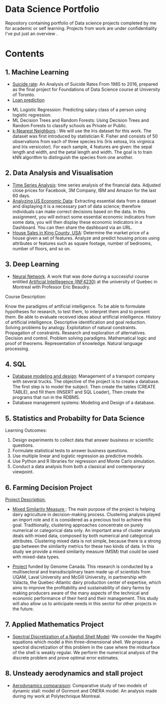 # Data Science Portfolio



Repository containing portfolio of Data science projects completed by me for academic or self learning. Projects from work are under confidentiality I've put just an overview .



# Contents
##  1. Machine Learning

* [Suicide rate](https://github.com/lounissi1/Portfolio/blob/main/suicide_rates/suicide_rate_investigation.ipynb): An Analysis of Suicide Rates From 1985 to 2016,
prepared as the final project for Foundations of Data Science course at University of Toronto.
* [Loan prediction](https://github.com/lounissi1/Portfolio/blob/main/Loan-classification/ML-Loan-classification.ipynb)
- ML Logistic Regression: Predicting salary class of a person using logistic regression.
- ML Decision Trees and Random Forests: Using Decision Trees and Random Forests to classify schools as Private or Public.
- [k-Nearest Neighbors](https://github.com/lounissi1/Portfolio/blob/main/k-Nearest%20Neighbors/k-Nearest%20Neighbors.ipynb) : We will use the Iris dataset for this work. The dataset was first introduced by statistician R. Fisher and consists of 50 observations from each of three species Iris (Iris setosa, Iris virginica and Iris versicolor). For each sample, 4 features are given: the sepal length and width, and the petal length and width. The goal is to train kNN algorithm to distinguish the species from one another.

## 2. Data Analysis and Visualisation
 * [Time Series Analysis](https://github.com/lounissi1/Portfolio/blob/main/Time%20Series%20Analysis/Time%20Series%20Analysis.ipynb): time series analysis of the financial data. Adjusted close prices for Facebook, 3M Company, IBM and Amazon for the last 60 days.
 * [Analyzing US Economic Data](): Extracting essential data from a dataset and displaying it is a necessary part of data science; therefore individuals can make correct decisions based on the data. In this assignment, you will extract some essential economic indicators from some data, you will then display these economic indicators in a Dashboard. You can then share the dashboard via an URL.
 * [House Sales in King County, USA](): Determine the market price of a house given a set of features. Analyze and predict housing prices using attributes or features such as square footage, number of bedrooms, number of floors, and so on.

## 3. Deep Learning

* [Neural Network](https://github.com/lounissi1/Portfolio/blob/main/NeuralNetwork/NeuralNetwork.py). A work that was done during a successful course entitled [Artificial Intelllegence (INF4230)](http://ericbeaudry.uqam.ca/INF4230/) at the university of Quebec in Montreal with Professor Eric Beaudry. 

Course Description:

Know the paradigms of artificial intelligence. To be able to formulate hypotheses for research, to test them, to interpret them and to present them. Be able to evaluate received ideas about artificial intelligence. History of artificial intelligence. Descriptive identification and goal reduction. Solving problems by analogy. Exploitation of natural constraints. Propagation of constraints. Research and exploration of alternatives. Decision and control. Problem solving paradigms. Mathematical logic and proof of theorems. Representation of knowledge. Natural language processing.

## 4. SQL
* [Database modeling and design](https://github.com/lounissi1/Portfolio/blob/main/Database%20modeling%20and%20design/01_schema.sql): Management of a transport company with several trucks. The objective of the project is to create a database. The first step is to model the subject. Then create the tables (CREATE TABLE), and fill them (INSERT and SQL Loader), Then create the programs that run in the RDBMS.
* Database management systems: Modeling and Design of a database.

## 5. Statistics and Probabilty for Data Science
Learning Outcomes:
1. Design experiments to collect data that answer business or scientific questions.
2. Formulate statistical tests to answer business questions.
3. Use multiple linear and logistic regression as predictive models.
4. Use Python and R libraries for regression and Monte Carlo simulation.
5. Conduct a data analysis from both a classical and contemporary viewpoint.
## 6. Farming Decision Project

[Project Description:](https://www.genomecanada.ca/en/bioinformatics-and-artificial-intelligence-leverage-predictive-models-dairy-production)

* [Mixed Similarity Measure ](https://github.com/lounissi1/Portfolio/blob/main/Farming%20Decision%20Project/Lactanet_project_report.pdf): The main purpose of the project is helping dairy agriculture in decision-making process. Clustering analysis played an import role and it is considered as a precious tool to achieve this goal.  Traditionally, clustering approaches concentrate on purely numerical or categorical data only.  An important area of cluster analysis deals with mixed data, composed by both numerical and categorical attributes. Clustering mixed data is not simple, because there is a strong gap between the similarity metrics for these two kinds of data.  In this study we provide a mixed similarity measure (MSM) that could be used with mixed-data types.

* [Project](https://www.actualites.uqam.ca/2019/subvention-de-plus-de-1-M-de-genome-canada) funded by Genome Canada. This research is conducted by a multisectoral and transdisciplinary team made up of scientists from UQAM, Laval University and McGill University, in partnership with Valacta, the Quebec-Atlantic dairy production center of expertise, which aims to improve the profitability and sustainability of dairy farms by making producers aware of the many aspects of the technical and economic performance of their herd and their management. This study will also allow us to anticipate needs in this sector for other projects in the future.

## 7. Applied Mathematics Project
  * [Spectral Discretization of a Naghdi Shell Model](https://github.com/lounissi1/Portfolio/blob/main/Applied%20Math/spectral_descretization.pdf): We consider the Nagdhi equations which model a thin three-dimensional shell. We propose a spectral discretization of this problem in the case where the midsurface of the shell is weakly regular. We perform the numerical analysis of the discrete problem and prove optimal error estimates.
  
## 8. Unsteady aerodynamics and stall project
* [Aerodynamics comparaison](https://github.com/lounissi1/Portfolio/blob/main/Unsteady%20aerodynamics/Aerodynamic-PolyMtl.pdf): Comparative study of two models of
dynamic stall: model of Gormont and ONERA model. An analysis made during my work at Polytechnique Montreal.


